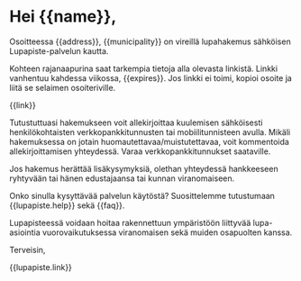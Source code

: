 # Hei {{name}},

Osoitteessa {{address}}, {{municipality}} on vireill&auml; lupahakemus s&auml;hk&ouml;isen Lupapiste-palvelun kautta.

Kohteen rajanaapurina saat tarkempia tietoja alla olevasta linkist&auml;. Linkki vanhentuu kahdessa viikossa, {{expires}}. Jos linkki ei toimi, kopioi osoite ja liit&auml; se selaimen osoiteriville.

{{link}}

Tutustuttuasi hakemukseen voit allekirjoittaa kuulemisen s&auml;hk&ouml;isesti henkil&ouml;kohtaisten verkkopankkitunnusten tai mobiilitunnisteen avulla. Mik&auml;li hakemuksessa on jotain huomautettavaa/muistutettavaa, voit kommentoida allekirjoittamisen yhteydess&auml;. Varaa verkkopankkitunnukset saataville.

Jos hakemus her&auml;tt&auml;&auml; lis&auml;kysymyksi&auml;, olethan yhteydess&auml; hankkeeseen ryhtyv&auml;&auml;n tai hänen edustajaansa tai kunnan viranomaiseen.

Onko sinulla kysytt&auml;v&auml;&auml; palvelun k&auml;yt&ouml;st&auml;? Suosittelemme tutustumaan {{lupapiste.help}} sek&auml; {{faq}}.

Lupapisteess&auml; voidaan hoitaa rakennettuun ymp&auml;rist&ouml;&ouml;n liittyv&auml;&auml; lupa-asiointia vuorovaikutuksessa viranomaisen sek&auml; muiden osapuolten kanssa.

Terveisin,

{{lupapiste.link}}
